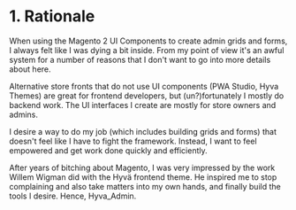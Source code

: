 # 1. Rationale

When using the Magento 2 UI Components to create admin grids and forms, I always felt like I was dying a bit inside. From my point of view it's an awful system for a number of reasons that I don't want to go into more details about here.


Alternative store fronts that do not use UI components (PWA Studio, Hyva Themes) are great for frontend developers, but (un?)fortunately I mostly do backend work. The UI interfaces I create are mostly for store owners and admins.


I desire a way to do my job (which includes building grids and forms) that doesn't feel like I have to fight the framework. Instead, I want to feel empowered and get work done quickly and efficiently.


After years of bitching about Magento, I was very impressed by the work Willem Wigman did with the Hyvä frontend theme. He inspired me to stop complaining and also take matters into my own hands, and finally build the tools I desire. Hence, Hyva_Admin.